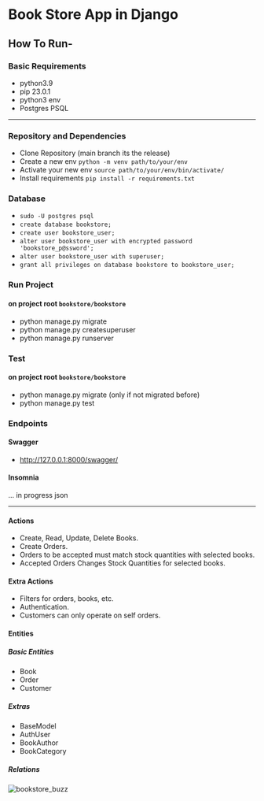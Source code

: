 # Book Store App in Django

## How To Run-
### Basic Requirements
- python3.9
- pip 23.0.1
- python3 env
- Postgres PSQL
---

### Repository and Dependencies
- Clone Repository (main branch its the release)
- Create a new env `python -m venv path/to/your/env`
- Activate your new env `source path/to/your/env/bin/activate/`
- Install requirements `pip install -r requirements.txt`


### Database
- `sudo -U postgres psql`
- `create database bookstore;`
- `create user bookstore_user;`
- `alter user bookstore_user with encrypted password 'bookstore_p@ssword';`
- `alter user bookstore_user with superuser;`
- `grant all privileges on database bookstore to bookstore_user;`

### Run Project
#### on project root `bookstore/bookstore`
- python manage.py migrate
- python manage.py createsuperuser
- python manage.py runserver

### Test 
#### on project root `bookstore/bookstore`
- python manage.py migrate (only if not migrated before)
- python manage.py test

### Endpoints
#### Swagger
- http://127.0.0.1:8000/swagger/
#### Insomnia
... in progress json

  
---

#### Actions
- Create, Read, Update, Delete Books.
- Create Orders.
- Orders to be accepted must match stock quantities with selected books.
- Accepted Orders Changes Stock Quantities for selected books.

#### Extra Actions
- Filters for orders, books, etc.
- Authentication.
- Customers can only operate on self orders.

#### Entities
##### Basic Entities
- Book
- Order
- Customer

##### Extras
- BaseModel
- AuthUser
- BookAuthor 
- BookCategory


##### Relations
![bookstore_buzz](https://github.com/carvalheiracarlos/bookstore/assets/102188162/e5ebb059-5049-4540-be7c-b73e3790c6ba)






  
